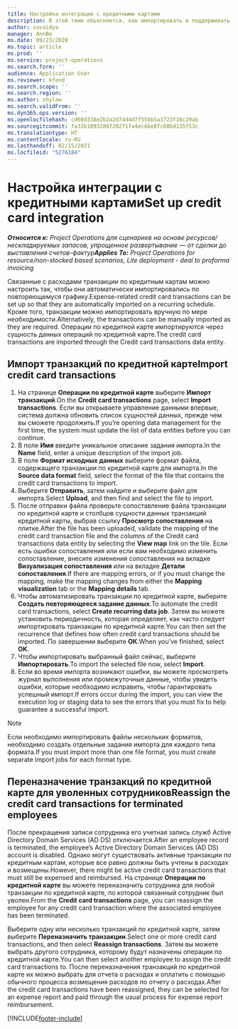 ```yaml
---
title: Настройка интеграции с кредитными картами
description: В этой теме объясняется, как импортировать и поддерживать связанные с расходами транзакции по кредитным картам.
author: suvaidya
manager: AnnBe
ms.date: 09/23/2020
ms.topic: article
ms.prod: ''
ms.service: project-operations
ms.search.form: ''
audience: Application User
ms.reviewer: kfend
ms.search.scope: ''
ms.search.region: ''
ms.author: shylaw
ms.search.validFrom: ''
ms.dyn365.ops.version: ''
ms.openlocfilehash: cd60d338e2b2a2d74d4d7f55bb5a1723f10c29ab
ms.sourcegitcommit: fa32b1893286f20271fa4ec4be8fc68bd135f53c
ms.translationtype: HT
ms.contentlocale: ru-RU
ms.lasthandoff: 02/15/2021
ms.locfileid: "5276184"
---
```

# <a name="set-up-credit-card-integration"></a><span data-ttu-id="97ec2-103">Настройка интеграции с кредитными картами</span><span class="sxs-lookup"><span data-stu-id="97ec2-103">Set up credit card integration</span></span>

<span data-ttu-id="97ec2-104">_**Относится к:** Project Operations для сценариев на основе ресурсов/нескладируемых запасов, упрощенное развертывание — от сделки до выставления счетов-фактур_</span><span class="sxs-lookup"><span data-stu-id="97ec2-104">_**Applies To:** Project Operations for resource/non-stocked based scenarios, Lite deployment - deal to proforma invoicing_</span></span>

<span data-ttu-id="97ec2-105">Связанные с расходами транзакции по кредитным картам можно настроить так, чтобы они автоматически импортировались по повторяющемуся графику.</span><span class="sxs-lookup"><span data-stu-id="97ec2-105">Expense-related credit card transactions can be set up so that they are automatically imported on a recurring schedule.</span></span> <span data-ttu-id="97ec2-106">Кроме того, транзакции можно импортировать вручную по мере необходимости.</span><span class="sxs-lookup"><span data-stu-id="97ec2-106">Alternatively, the transactions can be manually imported as they are required.</span></span> <span data-ttu-id="97ec2-107">Операции по кредитной карте импортируются через сущность данных операций по кредитной карте.</span><span class="sxs-lookup"><span data-stu-id="97ec2-107">The credit card transactions are imported through the Credit card transactions data entity.</span></span>

## <a name="import-credit-card-transactions"></a><span data-ttu-id="97ec2-108">Импорт транзакций по кредитной карте</span><span class="sxs-lookup"><span data-stu-id="97ec2-108">Import credit card transactions</span></span>

1. <span data-ttu-id="97ec2-109">На странице **Операции по кредитной карте** выберите **Импорт транзакций**.</span><span class="sxs-lookup"><span data-stu-id="97ec2-109">On the **Credit card transactions** page, select **Import transactions**.</span></span> <span data-ttu-id="97ec2-110">Если вы открываете управление данными впервые, система должна обновить список сущностей данных, прежде чем вы сможете продолжить.</span><span class="sxs-lookup"><span data-stu-id="97ec2-110">If you’re opening data management for the first time, the system must update the list of data entities before you can continue.</span></span>
2. <span data-ttu-id="97ec2-111">В поле **Имя** введите уникальное описание задания импорта.</span><span class="sxs-lookup"><span data-stu-id="97ec2-111">In the **Name** field, enter a unique description of the import job.</span></span>
3. <span data-ttu-id="97ec2-112">В поле **Формат исходных данных** выберите формат файла, содержащего транзакции по кредитной карте для импорта.</span><span class="sxs-lookup"><span data-stu-id="97ec2-112">In the **Source data format** field, select the format of the file that contains the credit card transactions to import.</span></span>
4. <span data-ttu-id="97ec2-113">Выберите **Отправить**, затем найдите и выберите файл для импорта.</span><span class="sxs-lookup"><span data-stu-id="97ec2-113">Select **Upload**, and then find and select the file to import.</span></span>
5. <span data-ttu-id="97ec2-114">После отправки файла проверьте сопоставление файла транзакции по кредитной карте и столбцов сущности данных транзакций кредитной карты, выбрав ссылку **Просмотр сопоставления** на плитке.</span><span class="sxs-lookup"><span data-stu-id="97ec2-114">After the file has been uploaded, validate the mapping of the credit card transaction file and the columns of the Credit card transactions data entity by selecting the **View map** link on the tile.</span></span> <span data-ttu-id="97ec2-115">Если есть ошибки сопоставления или если вам необходимо изменить сопоставление, внесите изменения сопоставления на вкладке **Визуализация сопоставления** или на вкладке **Детали сопоставления**.</span><span class="sxs-lookup"><span data-stu-id="97ec2-115">If there are mapping errors, or if you must change the mapping, make the mapping changes from either the **Mapping visualization** tab or the **Mapping details** tab.</span></span>
6. <span data-ttu-id="97ec2-116">Чтобы автоматизировать транзакции по кредитной карте, выберите **Создать повторяющееся задание данных**.</span><span class="sxs-lookup"><span data-stu-id="97ec2-116">To automate the credit card transactions, select **Create recurring data job**.</span></span> <span data-ttu-id="97ec2-117">Затем вы можете установить периодичность, которая определяет, как часто следует импортировать транзакции по кредитной карте.</span><span class="sxs-lookup"><span data-stu-id="97ec2-117">You can then set the recurrence that defines how often credit card transactions should be imported.</span></span> <span data-ttu-id="97ec2-118">По завершении выберите **ОК**.</span><span class="sxs-lookup"><span data-stu-id="97ec2-118">When you’ve finished, select **OK**.</span></span>
7. <span data-ttu-id="97ec2-119">Чтобы импортировать выбранный файл сейчас, выберите **Импортировать**.</span><span class="sxs-lookup"><span data-stu-id="97ec2-119">To import the selected file now, select **Import**.</span></span>
8. <span data-ttu-id="97ec2-120">Если во время импорта возникают ошибки, вы можете просмотреть журнал выполнения или промежуточные данные, чтобы увидеть ошибки, которые необходимо исправить, чтобы гарантировать успешный импорт.</span><span class="sxs-lookup"><span data-stu-id="97ec2-120">If errors occur during the import, you can view the execution log or staging data to see the errors that you must fix to help guarantee a successful import.</span></span>

> [!NOTE]
> <span data-ttu-id="97ec2-121">Если необходимо импортировать файлы нескольких форматов, необходимо создать отдельные задания импорта для каждого типа формата.</span><span class="sxs-lookup"><span data-stu-id="97ec2-121">If you must import more than one file format, you must create separate import jobs for each format type.</span></span>

## <a name="reassign-the-credit-card-transactions-for-terminated-employees"></a><span data-ttu-id="97ec2-122">Переназначение транзакций по кредитной карте для уволенных сотрудников</span><span class="sxs-lookup"><span data-stu-id="97ec2-122">Reassign the credit card transactions for terminated employees</span></span>

<span data-ttu-id="97ec2-123">После прекращения записи сотрудника его учетная запись служб Active Directory Domain Services (AD DS) отключается.</span><span class="sxs-lookup"><span data-stu-id="97ec2-123">After an employee record is terminated, the employee’s Active Directory Domain Services (AD DS) account is disabled.</span></span> <span data-ttu-id="97ec2-124">Однако могут существовать активные транзакции по кредитным картам, которые все равно должны быть учтены в расходах и возмещены.</span><span class="sxs-lookup"><span data-stu-id="97ec2-124">However, there might be active credit card transactions that must still be expensed and reimbursed.</span></span> <span data-ttu-id="97ec2-125">На странице **Операции по кредитной карте** вы можете переназначить сотрудника для любой транзакции по кредитной карте, по которой связанный сотрудник был уволен.</span><span class="sxs-lookup"><span data-stu-id="97ec2-125">From the **Credit card transactions** page, you can reassign the employee for any credit card transaction where the associated employee has been terminated.</span></span>

<span data-ttu-id="97ec2-126">Выберите одну или несколько транзакций по кредитной карте, затем выберите **Переназначить транзакции**.</span><span class="sxs-lookup"><span data-stu-id="97ec2-126">Select one or more credit card transactions, and then select **Reassign transactions**.</span></span> <span data-ttu-id="97ec2-127">Затем вы можете выбрать другого сотрудника, которому будут назначены операции по кредитной карте.</span><span class="sxs-lookup"><span data-stu-id="97ec2-127">You can then select another employee to assign the credit card transactions to.</span></span> <span data-ttu-id="97ec2-128">После переназначения транзакций по кредитной карте их можно выбрать для отчета о расходах и оплатить с помощью обычного процесса возмещения расходов по отчету о расходах.</span><span class="sxs-lookup"><span data-stu-id="97ec2-128">After the credit card transactions have been reassigned, they can be selected for an expense report and paid through the usual process for expense report reimbursement.</span></span>


[!INCLUDE[footer-include](../includes/footer-banner.md)]